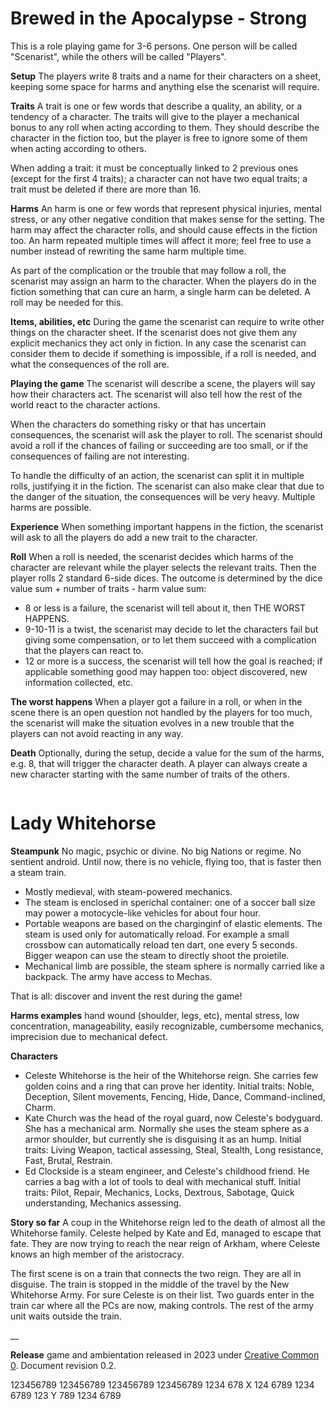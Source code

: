 
# Brewed in the Apocalypse - Strong

This is a role playing game for 3-6 persons. One person will be called
"Scenarist", while the others will be called "Players".

__Setup__ The players write 8 traits and a name for their characters on a
sheet, keeping some space for harms and anything else the scenarist will
require.

__Traits__ A trait is one or few words that describe a quality, an ability, or
a tendency of a character.  The traits will give to the player a mechanical
bonus to any roll when acting according to them. They should describe the
character in the fiction too, but the player is free to ignore some of them
when acting according to others. 

When adding a trait: it must be conceptually linked to 2 previous ones (except
for the first 4 traits); a character can not have two equal traits; a trait
must be deleted if there are more than 16.

__Harms__ An harm is one or few words that represent physical injuries, mental
stress, or any other negative condition that makes sense for the setting.
The harm may affect the character rolls, and should cause effects in the
fiction too.  An harm repeated multiple times will affect it more; feel free to
use a number instead of rewriting the same harm multiple time.

As part of the complication or the trouble that may follow a roll, the
scenarist may assign an harm to the character.  When the players do in the
fiction something that can cure an harm, a single harm can be deleted.
A roll may be needed for this.

__Items, abilities, etc__ During the game the scenarist can require to write
other things on the character sheet. If the scenarist does not give them any
explicit mechanics they act only in fiction. In any case the scenarist can
consider them to decide if something is impossible, if a roll is needed, and
what the consequences of the roll are.

__Playing the game__ The scenarist will describe a scene, the players will say
how their characters act. The scenarist will also tell how the rest of the world
react to the character actions.

When the characters do something risky or that has uncertain consequences, the
scenarist will ask the player to roll. The scenarist should avoid a roll if the
chances of failing or succeeding are too small, or if the consequences of
failing are not interesting.

To handle the difficulty of an action, the scenarist can split it in multiple
rolls, justifying it in the fiction. The scenarist can also make clear that due
to the danger of the situation, the consequences will be very heavy. Multiple
harms are possible.

__Experience__ When something important happens in the fiction, the scenarist
will ask to all the players do add a new trait to the character.

__Roll__ When a roll is needed, the scenarist decides which harms of the
character are relevant while the player selects the relevant traits.  Then the
player rolls 2 standard 6-side dices. The outcome is determined by the dice
value sum + number of traits - harm value sum:

- 8 or less is a failure, the scenarist will tell about it, then THE WORST
  HAPPENS.
- 9-10-11 is a twist, the scenarist may decide to let the characters fail but
  giving some compensation, or to let them succeed with a complication that the
  players can react to.
- 12 or more is a success, the scenarist will tell how the goal is reached; if
  applicable something good may happen too: object discovered, new information
  collected, etc.

__The worst happens__ When a player got a failure in a roll, or when in the
scene there is an open question not handled by the players for too much, the
scenarist will make the situation evolves in a new trouble that the players can
not avoid reacting in any way.

__Death__ Optionally, during the setup, decide a value for the sum of the
harms, e.g. 8, that will trigger the character death. A player can always
create a new character starting with the same number of traits of the others.

```html,page,break

```

# Lady Whitehorse

__Steampunk__ No magic, psychic or divine. No big Nations or regime. No sentient
android. Until now, there is no vehicle, flying too, that is faster then a
steam train.

- Mostly medieval, with steam-powered mechanics.
- The steam is enclosed in sperichal container: one of a soccer ball size may
  power a motocycle-like vehicles for about four hour.
- Portable weapons are based on the charginginf of elastic elements. The steam
  is used only for automatically reload. For example a small crossbow can automatically
  reload ten dart, one every 5 seconds. Bigger weapon can use the steam to directly
  shoot the proietile.
- Mechanical limb are possible, the steam sphere is normally carried like a
  backpack. The army have access to Mechas.

That is all: discover and invent the rest during the game!

__Harms examples__ hand wound (shoulder, legs, etc), mental stress, low
concentration, manageability, easily recognizable, cumbersome mechanics,
imprecision due to mechanical defect.

__Characters__

- Celeste Whitehorse is the heir of the Whitehorse reign. She carries few golden
  coins and a ring that can prove her identity. Initial traits: Noble,
  Deception, Silent movements, Fencing, Hide, Dance, Command-inclined, Charm.
- Kate Church was the head of the royal guard, now Celeste's bodyguard. She has a
  mechanical arm. Normally she uses the steam sphere as a armor shoulder, but
  currently she is disguising it as an hump. Initial traits: Living Weapon,
  tactical assessing, Steal, Stealth, Long resistance, Fast, Brutal, Restrain.
- Ed Clockside is a steam engineer, and Celeste's childhood friend. He carries a
  bag with a lot of tools to deal with mechanical stuff. Initial traits: Pilot,
  Repair, Mechanics, Locks, Dextrous, Sabotage, Quick understanding, Mechanics
  assessing.

__Story so far__ A coup in the Whitehorse reign led to the death of almost all
the Whitehorse family.  Celeste helped by Kate and Ed, managed to escape that
fate. They are now trying to reach the near reign of Arkham, where Celeste
knows an high member of the aristocracy.

The first scene is on a train that connects the two reign. They are all in
disguise.  The train is stopped in the middle of the travel by the New
Whitehorse Army. For sure Celeste is on their list. Two guards enter in the
train car where all the PCs are now, making controls. The rest of the army unit
waits outside the train.

__

__Release__ game and ambientation released in 2023 under [Creative Common
0](https://creativecommons.org/share-your-work/public-domain/cc0/). Document revision 0.2.

123456789 123456789 123456789 123456789 1234 678 X 124 6789 1234 6789 123 Y 789 1234 6789

